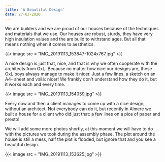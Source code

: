 ```yaml
---
title: 'A Beautiful Design'
date: 27-03-2020
---
```


We are builders and we are proud of our houses because of the techniques and materials that we use. Our houses are robust, sturdy, they have very high insulation values and the are build to withstand ages. But all that means nothing when it comes to aesthetics.

{{< image src = "IMG_20191113_153847-1024x767.jpg" >}}

A nice design is just that, nice, and that is why we often cooperate with the architects from OxL. Because no matter how nice our designs are, these OxL boys always manage to make it nicer. Just a few lines, a sketch on an A4- sheet and voilá: nicer! We frankly don't understand how they do it, but it works each and every time.

{{< image src = "IMG_20191113_154059.jpg" >}}

Every now and then a client manages to come up with a nice design, without an architect. Not everybody can do it, but recently in Almere we built a house for a client who did just that: a few lines on a pice of paper and presto!

We will add some more photos shortly, at this moment we will have to do with the pictures we took during the assembly phase. The plot around the house is still a mess, half the plot is flooded, but ignore that and you see a beautiful design.

{{< image src = "IMG_20191113_153625.jpg" >}}
